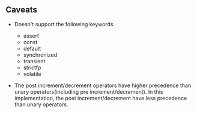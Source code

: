 ## Caveats

* Doesn't support the following keywords
    * assert
    * const
    * default
    * synchronized
    * transient
    * strictfp
    * volatile

* The post increment/decrement operators have higher precedence than unary operators(including pre increment/decrement).
  In this implementation, the post increment/decrement have less precedence than unary operators. 
